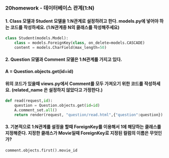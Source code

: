 ### 20homework - 데이터베이스 관계(1:N)



#### 1. Class 모델과 Student 모델을 1:N관계로 설정하려고 한다. models.py에 넣어야 하는 코드를 작성하세요. (1:N관계중 N의 클래스를 작성해주세요)

```python
class Student(models.Model):
    class = models.ForeignKey(class, on_delete=models.CASCADE)
    content = models.CharField(max_length=50)
```



#### 2. Question 모델과 Comment 모델은 1:N관계를 가지고 있다.

#### A = Question.objects.get(id=id) 

#### 위의 코드가 있을때 views.py에서 Comment를 모두 가져오기 위한 코드를 작성하세요. (related_name 은 설정하지 않았다고 가정한다.)

```py
def read(request,id):
    question = Question.objects.get(id=id)
    A.comment_set.all()
    return render(request, "question/read.html",{"question":question})
```



#### 3. 기본적으로 1:N관계를 설정을 할때 ForeignKey를 이용해서 1에 해당하는 클래스를 지정해준다. 지정한 클래스가 Movie일때 ForeignKey로 지정된 컬럼의 이름은 무엇인가?

```python
comment.objects.first().movie_id
```





